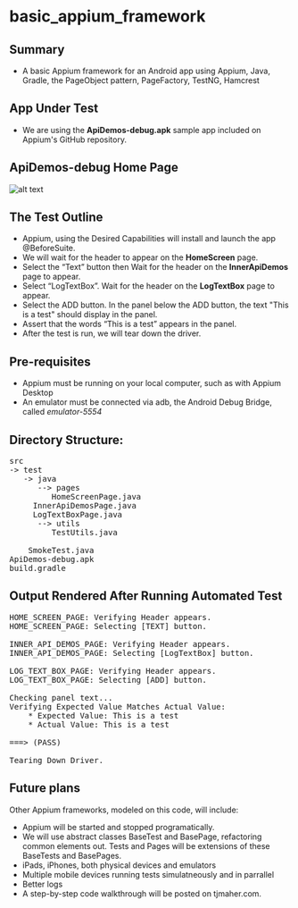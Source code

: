 # basic_appium_framework
## Summary
* A basic Appium framework for an Android app using Appium, Java, Gradle, the PageObject pattern, PageFactory, TestNG, Hamcrest

## App Under Test
* We are using the **ApiDemos-debug.apk** sample app included on Appium's GitHub repository. 

## ApiDemos-debug Home Page
![alt text](http://appium.io/slate/images/uiautomatorviewer.png "ApiDemos-debug.apk")



## The Test Outline
* Appium, using the Desired Capabilities will install and launch the app @BeforeSuite.
* We will wait for the header to appear on the **HomeScreen** page.
* Select the “Text” button then Wait for the header on the **InnerApiDemos** page to appear.
* Select “LogTextBox”. Wait for the header on the **LogTextBox** page to appear.
* Select the ADD button. In the panel below the ADD button, the text "This is a test" should display in the panel.
* Assert that the words “This is a test” appears in the panel.
* After the test is run, we will tear down the driver. 

## Pre-requisites 
* Appium must be running on your local computer, such as with Appium Desktop
* An emulator must be connected via adb, the Android Debug Bridge, called _emulator-5554_ 

## Directory Structure:
<pre>
src 
-> test
   -> java
      --> pages
         HomeScreenPage.java
	 InnerApiDemosPage.java
	 LogTextBoxPage.java
      --> utils
         TestUtils.java
	 
	SmokeTest.java 
ApiDemos-debug.apk
build.gradle
</pre>


## Output Rendered After Running Automated Test
<pre>
HOME_SCREEN_PAGE: Verifying Header appears.
HOME_SCREEN_PAGE: Selecting [TEXT] button.

INNER_API_DEMOS_PAGE: Verifying Header appears.
INNER_API_DEMOS_PAGE: Selecting [LogTextBox] button.

LOG_TEXT_BOX_PAGE: Verifying Header appears.
LOG_TEXT_BOX_PAGE: Selecting [ADD] button.

Checking panel text...
Verifying Expected Value Matches Actual Value:
	* Expected Value: This is a test
	* Actual Value: This is a test

===> (PASS)

Tearing Down Driver.
</pre>

## Future plans
Other Appium frameworks, modeled on this code, will include:
* Appium will be started and stopped programatically.
* We will use abstract classes BaseTest and BasePage, refactoring common elements out. Tests and Pages will be extensions of these BaseTests and BasePages.
* iPads, iPhones, both physical devices and emulators
* Multiple mobile devices running tests simulatneously and in parrallel
* Better logs
* A step-by-step code walkthrough will be posted on tjmaher.com.
